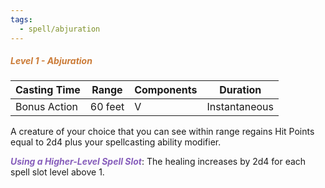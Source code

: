 ```yaml
---
tags:
  - spell/abjuration
---
```

##### *<span style="color:rgb(203, 123, 55)">Level 1 - Abjuration</span>*

|Casting Time|Range|Components|Duration|
|---|---|---|---|
|Bonus Action|60 feet|V|Instantaneous|

A creature of your choice that you can see within range regains Hit Points equal to 2d4 plus your spellcasting ability modifier. 

***<span style="color:rgb(134, 93, 187)">Using a Higher-Level Spell Slot</span>***: The healing increases by 2d4 for each spell slot level above 1.